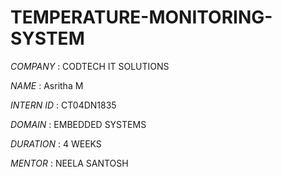 # TEMPERATURE-MONITORING-SYSTEM

*COMPANY* : CODTECH IT SOLUTIONS

*NAME* :   Asritha M

*INTERN ID* : CT04DN1835

*DOMAIN* : EMBEDDED SYSTEMS

*DURATION* : 4 WEEKS

*MENTOR* : NEELA SANTOSH

